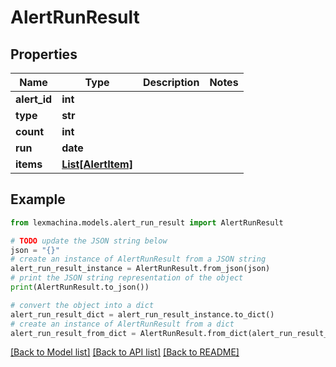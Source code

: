 # AlertRunResult


## Properties

Name | Type | Description | Notes
------------ | ------------- | ------------- | -------------
**alert_id** | **int** |  | 
**type** | **str** |  | 
**count** | **int** |  | 
**run** | **date** |  | 
**items** | [**List[AlertItem]**](AlertItem.md) |  | 

## Example

```python
from lexmachina.models.alert_run_result import AlertRunResult

# TODO update the JSON string below
json = "{}"
# create an instance of AlertRunResult from a JSON string
alert_run_result_instance = AlertRunResult.from_json(json)
# print the JSON string representation of the object
print(AlertRunResult.to_json())

# convert the object into a dict
alert_run_result_dict = alert_run_result_instance.to_dict()
# create an instance of AlertRunResult from a dict
alert_run_result_from_dict = AlertRunResult.from_dict(alert_run_result_dict)
```
[[Back to Model list]](../README.md#documentation-for-models) [[Back to API list]](../README.md#documentation-for-api-endpoints) [[Back to README]](../README.md)


